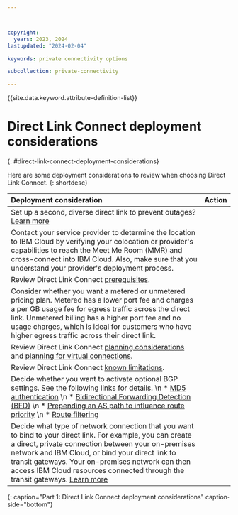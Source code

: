 ```yaml
---



copyright:
  years: 2023, 2024
lastupdated: "2024-02-04"

keywords: private connectivity options

subcollection: private-connectivity

---
```


{{site.data.keyword.attribute-definition-list}}

# Direct Link Connect deployment considerations
{: #direct-link-connect-deployment-considerations}

Here are some deployment considerations to review when choosing Direct Link Connect.
{: shortdesc}

| Deployment consideration | Action |
|:----|:--------|
| Set up a second, diverse direct link to prevent outages? [Learn more](/docs/dl?topic=dl-models-for-diversity-and-redundancy-in-direct-link) |  |
| Contact your service provider to determine the location to IBM Cloud by verifying your colocation or provider's capabilities to reach the Meet Me Room (MMR) and cross-connect into IBM Cloud. Also, make sure that you understand your provider's deployment process.|  |
| Review Direct Link Connect [prerequisites](/docs/dl?topic=dl-ibm-cloud-dl-prerequisites). | |
| Consider whether you want a metered or unmetered pricing plan. Metered has a lower port fee and charges a per GB usage fee for egress traffic across the direct link. Unmetered billing has a higher port fee and no usage charges, which is ideal for customers who have higher egress traffic across their direct link. | |
| Review Direct Link Connect [planning considerations](/docs/dl?topic=dl-how-to-order-ibm-cloud-dl-connect&interface=ui#before-you-begin-connect) and [planning for virtual connections](/docs/dl?topic=dl-dl-planning-considerations#dl-planning-virtual-connections). |
| Review Direct Link Connect [known limitations](/docs/dl?topic=dl-known-limitations). |   |
| Decide whether you want to activate optional BGP settings. See the following links for details. \n * [MD5 authentication](/docs/dl?topic=dl-enable-disable-md5&interface=ui)  \n * [Bidirectional Forwarding Detection (BFD)](/docs/dl?topic=dl-activate-deactivate-bfd&interface=ui)  \n * [Prepending an AS path to influence route priority](/docs/dl?topic=dl-prepend-as-paths&interface=ui)  \n * [Route filtering](/docs/dl?topic=dl-filter-routes) | |
| Decide what type of network connection that you want to bind to your direct link. For example, you can create a direct, private connection between your on-premises network and IBM Cloud, or bind your direct link to transit gateways. Your on-premises network can then access IBM Cloud resources connected through the transit gateways. [Learn more](/docs/transit-gateway?topic=transit-gateway-about)  | |
{: caption="Part 1: Direct Link Connect deployment considerations" caption-side="bottom"}
